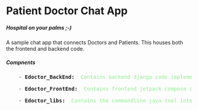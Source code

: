 # Patient Doctor Chat App
##### Hospital on your palms ;-)
<p>
A sample chat app that connects Doctors and Patients.
This houses both the frontend and backend code.
</p>

##### Compnents
<pre>
    - <b>Edoctor_BackEnd: </b><font color='lightgreen'> Contains backend django code implementing the Doctor-Patient chat functionality</font><br/>
    - <b>Edoctor_FrontEnd: </b><font color='lightgreen'> Contains frontend jetpack compose code implementing the Doctor-Patient chat user interface</font><br/>
    - <b>Edoctor_libs: </b><font color='lightgreen'> Contains the commandline java tool interfacing with the Edoctor_BackEnd for API testing purposes</font><br/>
</pre>